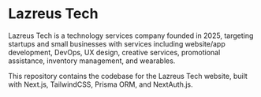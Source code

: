 # Lazreus Tech

Lazreus Tech is a technology services company founded in 2025, targeting startups and small businesses with services including website/app development, DevOps, UX design, creative services, promotional assistance, inventory management, and wearables.

This repository contains the codebase for the Lazreus Tech website, built with Next.js, TailwindCSS, Prisma ORM, and NextAuth.js.
